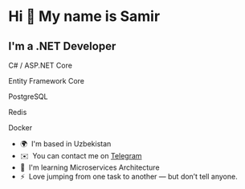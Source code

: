 Hi 👋 My name is Samir
======================

I'm a .NET Developer
--------------------

C# / ASP.NET Core

Entity Framework Core

PostgreSQL

Redis

Docker

* 🌍  I'm based in Uzbekistan
* ✉️  You can contact me on [Telegram](https://t.me/asapdrrct)
* 🧠  I'm learning Microservices Architecture
* ⚡  Love jumping from one task to another — but don’t tell anyone.
